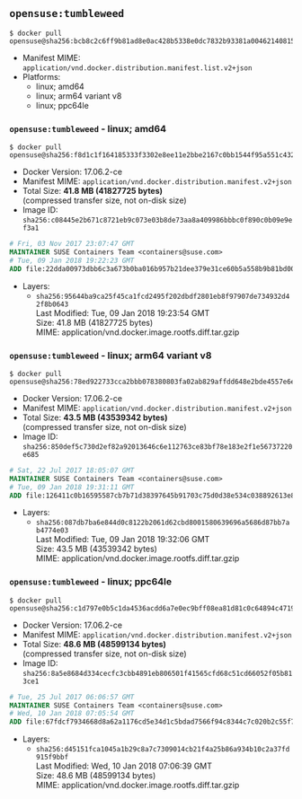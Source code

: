 ## `opensuse:tumbleweed`

```console
$ docker pull opensuse@sha256:bcb8c2c6ff9b81ad8e0ac428b5338e0dc7832b93381a004621408154ca081142
```

-	Manifest MIME: `application/vnd.docker.distribution.manifest.list.v2+json`
-	Platforms:
	-	linux; amd64
	-	linux; arm64 variant v8
	-	linux; ppc64le

### `opensuse:tumbleweed` - linux; amd64

```console
$ docker pull opensuse@sha256:f8d1c1f164185333f3302e8ee11e2bbe2167c0bb1544f95a551c4324aa5f1e62
```

-	Docker Version: 17.06.2-ce
-	Manifest MIME: `application/vnd.docker.distribution.manifest.v2+json`
-	Total Size: **41.8 MB (41827725 bytes)**  
	(compressed transfer size, not on-disk size)
-	Image ID: `sha256:c08445e2b671c8721eb9c073e03b8de73aa8a409986bbbc0f890c0b09e9ef3a1`

```dockerfile
# Fri, 03 Nov 2017 23:07:47 GMT
MAINTAINER SUSE Containers Team <containers@suse.com>
# Tue, 09 Jan 2018 19:22:23 GMT
ADD file:22dda00973dbb6c3a673b0ba016b957b21dee379e31ce60b5a558b9b81bd00aa in / 
```

-	Layers:
	-	`sha256:95644ba9ca25f45ca1fcd2495f202dbdf2801eb8f97907de734932d42f8b0643`  
		Last Modified: Tue, 09 Jan 2018 19:23:54 GMT  
		Size: 41.8 MB (41827725 bytes)  
		MIME: application/vnd.docker.image.rootfs.diff.tar.gzip

### `opensuse:tumbleweed` - linux; arm64 variant v8

```console
$ docker pull opensuse@sha256:78ed922733cca2bbb078380803fa02ab829affdd648e2bde4557e6e4405ebbfd
```

-	Docker Version: 17.06.2-ce
-	Manifest MIME: `application/vnd.docker.distribution.manifest.v2+json`
-	Total Size: **43.5 MB (43539342 bytes)**  
	(compressed transfer size, not on-disk size)
-	Image ID: `sha256:850def5c730d2ef82a92013646c6e112763ce83bf78e183e2f1e56737220e685`

```dockerfile
# Sat, 22 Jul 2017 18:05:07 GMT
MAINTAINER SUSE Containers Team <containers@suse.com>
# Tue, 09 Jan 2018 19:31:11 GMT
ADD file:126411c0b16595587cb7b71d38397645b91703c75d0d38e534c038892613e809 in / 
```

-	Layers:
	-	`sha256:087db7ba6e844d0c8122b2061d62cbd8001580639696a5686d87bb7ab4774e03`  
		Last Modified: Tue, 09 Jan 2018 19:32:06 GMT  
		Size: 43.5 MB (43539342 bytes)  
		MIME: application/vnd.docker.image.rootfs.diff.tar.gzip

### `opensuse:tumbleweed` - linux; ppc64le

```console
$ docker pull opensuse@sha256:c1d797e0b5c1da4536acdd6a7e0ec9bff08ea81d81c0c64894c4719e44e9fb0f
```

-	Docker Version: 17.06.2-ce
-	Manifest MIME: `application/vnd.docker.distribution.manifest.v2+json`
-	Total Size: **48.6 MB (48599134 bytes)**  
	(compressed transfer size, not on-disk size)
-	Image ID: `sha256:8a5e8684d334cecfc3cbb4891eb806501f41565cfd68c51cd66052f05b813ce1`

```dockerfile
# Tue, 25 Jul 2017 06:06:57 GMT
MAINTAINER SUSE Containers Team <containers@suse.com>
# Wed, 10 Jan 2018 07:05:54 GMT
ADD file:67fdcf7934668d8a62a1176cd5e34d1c5bdad7566f94c8344c7c020b2c55f7a7 in / 
```

-	Layers:
	-	`sha256:d45151fca1045a1b29c8a7c7309014cb21f4a25b86a934b10c2a37fd915f9bbf`  
		Last Modified: Wed, 10 Jan 2018 07:06:39 GMT  
		Size: 48.6 MB (48599134 bytes)  
		MIME: application/vnd.docker.image.rootfs.diff.tar.gzip
